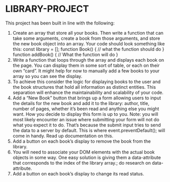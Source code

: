 # LIBRARY-PROJECT
This project has been built in line with the following:
1. Create an array that store all your books. Then write a function that can take some arguments,
create a book from those arguments, and store the new book object into an array. Your code
should look something like this:
const library = [];
function Book() {
// what the function should do
}
function addBook() {
// What the function will do
}
2. Write a function that loops through the array and displays each book on the page. You can
display them in some sort of table, or each on their own “card”. It might help for now to
manually add a few books to your array so you can see the display.
1. To achieve this consider the logic for displaying books to the user and the book
structures that hold all information as distinct entities. This separation will enhance the
maintainability and scalability of your code.
3. Add a “New Book” button that brings up a form allowing users to input the details for the new
book and add it to the library: author, title, number of pages, whether it’s been read and
anything else you might want. How you decide to display this form is up to you. Note: you will
most likely encounter an issue where submitting your form will not do what you expect it to do.
That’s because the submit input tries to send the data to a server by default. This is
where event.preventDefault(); will come in handy. Read up documentation on this.
4. Add a button on each book’s display to remove the book from the library.
1. You will need to associate your DOM elements with the actual book objects in some
way. One easy solution is giving them a data-attribute that corresponds to the index of
the library array.; do research on data-attribute.
5. Add a button on each book’s display to change its read status.